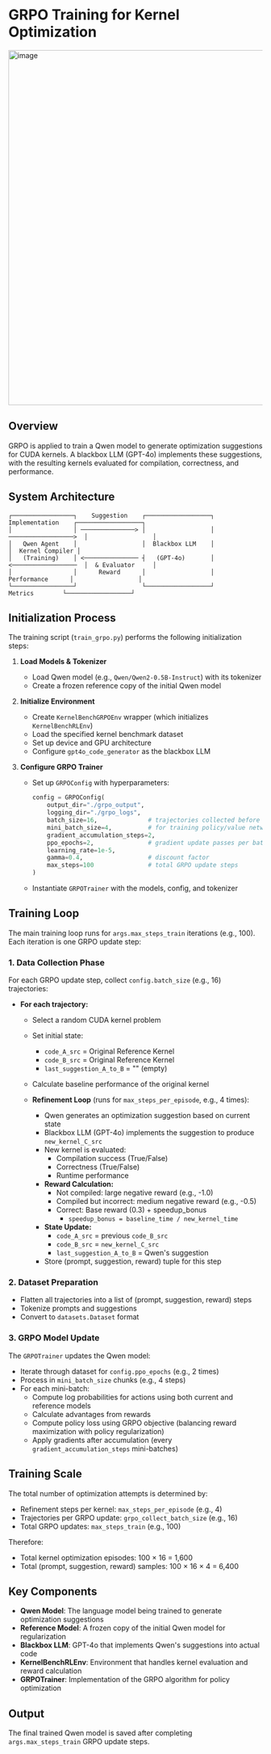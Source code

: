 # GRPO Training for Kernel Optimization

<img width="703" alt="image" src="https://github.com/user-attachments/assets/32793dee-c889-4f8d-be90-1999865d4fcc" />


## Overview

GRPO is applied to train a Qwen model to generate optimization suggestions for CUDA kernels. A blackbox LLM (GPT-4o) implements these suggestions, with the resulting kernels evaluated for compilation, correctness, and performance.

## System Architecture

```
┌─────────────────┐    Suggestion    ┌──────────────────┐    Implementation    ┌──────────────────┐
│                 │ ───────────────> │                  │ ──────────────────>  │                  │
│   Qwen Agent    │                  │  Blackbox LLM    │                      │  Kernel Compiler │
│   (Training)    │ <─────────────── ┤   (GPT-4o)       │ <──────────────────  │  & Evaluator     │
│                 │      Reward      │                  │     Performance      │                  │
└─────────────────┘                  └──────────────────┘       Metrics        └──────────────────┘
```

## Initialization Process

The training script (`train_grpo.py`) performs the following initialization steps:

1. **Load Models & Tokenizer**
   - Load Qwen model (e.g., `Qwen/Qwen2-0.5B-Instruct`) with its tokenizer
   - Create a frozen reference copy of the initial Qwen model

2. **Initialize Environment**
   - Create `KernelBenchGRPOEnv` wrapper (which initializes `KernelBenchRLEnv`)
   - Load the specified kernel benchmark dataset
   - Set up device and GPU architecture
   - Configure `gpt4o_code_generator` as the blackbox LLM

3. **Configure GRPO Trainer**
   - Set up `GRPOConfig` with hyperparameters:
     ```python
     config = GRPOConfig(
         output_dir="./grpo_output",
         logging_dir="./grpo_logs",
         batch_size=16,              # trajectories collected before update
         mini_batch_size=4,          # for training policy/value networks
         gradient_accumulation_steps=2,
         ppo_epochs=2,               # gradient update passes per batch
         learning_rate=1e-5,
         gamma=0.4,                  # discount factor
         max_steps=100               # total GRPO update steps
     )
     ```
   - Instantiate `GRPOTrainer` with the models, config, and tokenizer

## Training Loop

The main training loop runs for `args.max_steps_train` iterations (e.g., 100). Each iteration is one GRPO update step:

### 1. Data Collection Phase

For each GRPO update step, collect `config.batch_size` (e.g., 16) trajectories:

- **For each trajectory:**
  - Select a random CUDA kernel problem
  - Set initial state:
    - `code_A_src` = Original Reference Kernel
    - `code_B_src` = Original Reference Kernel
    - `last_suggestion_A_to_B` = "" (empty)
  - Calculate baseline performance of the original kernel
  
  - **Refinement Loop** (runs for `max_steps_per_episode`, e.g., 4 times):
    - Qwen generates an optimization suggestion based on current state
    - Blackbox LLM (GPT-4o) implements the suggestion to produce `new_kernel_C_src`
    - New kernel is evaluated:
      - Compilation success (True/False)
      - Correctness (True/False)
      - Runtime performance
    - **Reward Calculation:**
      - Not compiled: large negative reward (e.g., -1.0)
      - Compiled but incorrect: medium negative reward (e.g., -0.5)
      - Correct: Base reward (0.3) + speedup_bonus
        - `speedup_bonus = baseline_time / new_kernel_time`
    - **State Update:**
      - `code_A_src` = previous `code_B_src`
      - `code_B_src` = `new_kernel_C_src`
      - `last_suggestion_A_to_B` = Qwen's suggestion
    - Store (prompt, suggestion, reward) tuple for this step

### 2. Dataset Preparation

- Flatten all trajectories into a list of (prompt, suggestion, reward) steps
- Tokenize prompts and suggestions
- Convert to `datasets.Dataset` format

### 3. GRPO Model Update

The `GRPOTrainer` updates the Qwen model:

- Iterate through dataset for `config.ppo_epochs` (e.g., 2 times)
- Process in `mini_batch_size` chunks (e.g., 4 steps)
- For each mini-batch:
  - Compute log probabilities for actions using both current and reference models
  - Calculate advantages from rewards
  - Compute policy loss using GRPO objective (balancing reward maximization with policy regularization)
  - Apply gradients after accumulation (every `gradient_accumulation_steps` mini-batches)

## Training Scale

The total number of optimization attempts is determined by:

- Refinement steps per kernel: `max_steps_per_episode` (e.g., 4)
- Trajectories per GRPO update: `grpo_collect_batch_size` (e.g., 16)
- Total GRPO updates: `max_steps_train` (e.g., 100)

Therefore:
- Total kernel optimization episodes: 100 × 16 = 1,600
- Total (prompt, suggestion, reward) samples: 100 × 16 × 4 = 6,400

## Key Components

- **Qwen Model**: The language model being trained to generate optimization suggestions
- **Reference Model**: A frozen copy of the initial Qwen model for regularization
- **Blackbox LLM**: GPT-4o that implements Qwen's suggestions into actual code
- **KernelBenchRLEnv**: Environment that handles kernel evaluation and reward calculation
- **GRPOTrainer**: Implementation of the GRPO algorithm for policy optimization

## Output

The final trained Qwen model is saved after completing `args.max_steps_train` GRPO update steps.
